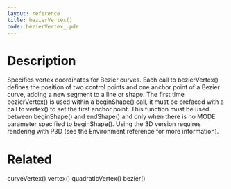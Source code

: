 ```yaml
---
layout: reference
title: bezierVertex()
code: bezierVertex_.pde
---
```


# Description

Specifies vertex coordinates for Bezier curves. Each call to bezierVertex() defines the position of two control points and one anchor point of a Bezier curve, adding a new segment to a line or shape. The first time bezierVertex() is used within a beginShape() call, it must be prefaced with a call to vertex() to set the first anchor point. This function must be used between beginShape() and endShape() and only when there is no MODE parameter specified to beginShape(). Using the 3D version requires rendering with P3D (see the Environment reference for more information).

# Related

curveVertex()
vertex()
quadraticVertex()
bezier()
